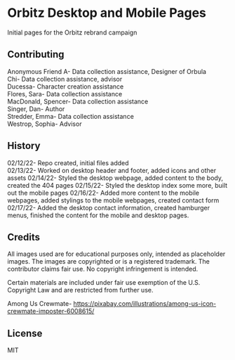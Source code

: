 # Orbitz Desktop and Mobile Pages 

Initial pages for the Orbitz rebrand campaign

## Contributing  

Anonymous Friend A- Data collection assistance, Designer of Orbula  
Chi- Data collection assistance, advisor  
Ducessa- Character creation assistance  
Flores, Sara- Data collection assistance  
MacDonald, Spencer- Data collection assistance  
Singer, Dan- Author  
Stredder, Emma- Data collection assistance  
Westrop, Sophia- Advisor

## History

02/12/22- Repo created, initial files added  
02/13/22- Worked on desktop header and footer, added icons and other assets
02/14/22- Styled the desktop webpage, added content to the body, created the 404 pages
02/15/22- Styled the desktop index some more, built out the mobile pages
02/16/22- Added more content to the mobile webpages, added stylings to the mobile webpages, created contact form
02/17/22- Added the desktop contact information, created hamburger menus, finished the content for the mobile and desktop pages.

## Credits  

All images used are for educational purposes only, intended as placeholder images. The images are copyrighted or is a registered trademark. The contributor claims fair use. No copyright infringement is intended.  

Certain materials are included under fair use exemption of the U.S. Copyright Law and are restricted from further use.  

Among Us Crewmate- https://pixabay.com/illustrations/among-us-icon-crewmate-imposter-6008615/  

## License  

MIT  